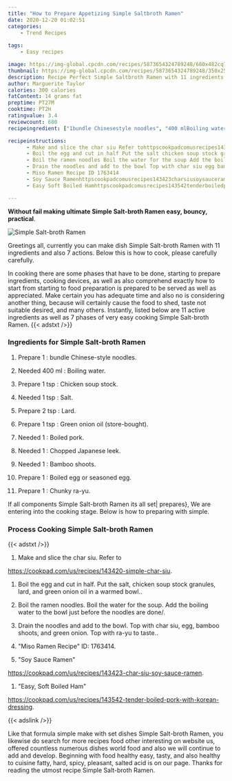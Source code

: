 ```yaml
---
title: "How to Prepare Appetizing Simple Saltbroth Ramen"
date: 2020-12-20 01:02:51
categories:
    - Trend Recipes
    
tags:
    - Easy recipes

image: https://img-global.cpcdn.com/recipes/5873654324789248/680x482cq70/simple-salt-broth-ramen-recipe-main-photo.jpg
thumbnail: https://img-global.cpcdn.com/recipes/5873654324789248/350x250cq70/simple-salt-broth-ramen-recipe-main-photo.jpg
description: Recipe Perfect Simple Saltbroth Ramen with 11 ingredients and 7 stages of easy cooking.
author: Marguerite Taylor
calories: 300 calories
fatContent: 14 grams fat
preptime: PT27M
cooktime: PT2H
ratingvalue: 3.4
reviewcount: 680
recipeingredient: ["1bundle Chinesestyle noodles", "400 mlBoiling water", "1 tspChicken soup stock", "1 tspSalt", "2 tspLard", "1 tspGreen onion oil storebought", "1Boiled pork", "1Chopped Japanese leek", "1Bamboo shoots", "1Boiled egg or seasoned egg", "1Chunky rayu"]

recipeinstructions: 
      - Make and slice the char siu Refer tohttpscookpadcomusrecipes143420simplecharsiu 
      - Boil the egg and cut in half Put the salt chicken soup stock granules lard and green onion oil in a warmed bowl 
      - Boil the ramen noodles Boil the water for the soup Add the boiling water to the bowl just before the noodles are done 
      - Drain the noodles and add to the bowl Top with char siu egg bamboo shoots and green onion Top with rayu to taste 
      - Miso Ramen Recipe ID 1763414 
      - Soy Sauce Ramenhttpscookpadcomusrecipes143423charsiusoysauceramen 
      - Easy Soft Boiled Hamhttpscookpadcomusrecipes143542tenderboiledporkwithkoreandressing

---
```




**Without fail making ultimate Simple Salt-broth Ramen easy, bouncy, practical**. 


![Simple Salt-broth Ramen](https://img-global.cpcdn.com/recipes/5873654324789248/680x482cq70/simple-salt-broth-ramen-recipe-main-photo.jpg "Simple Salt-broth Ramen")




Greetings all, currently you can make dish Simple Salt-broth Ramen with 11 ingredients and also 7 actions. Below this is how to cook, please carefully carefully.

In cooking there are some phases that have to be done, starting to prepare ingredients, cooking devices, as well as also comprehend exactly how to start from starting to food preparation is prepared to be served as well as appreciated. Make certain you has adequate time and also no is considering another thing, because will certainly cause the food to shed, taste not suitable desired, and many others. Instantly, listed below are 11 active ingredients as well as 7 phases of very easy cooking Simple Salt-broth Ramen.
{{< adstxt />}}

### Ingredients for Simple Salt-broth Ramen


1. Prepare 1 : bundle Chinese-style noodles.

1. Needed 400 ml : Boiling water.

1. Prepare 1 tsp : Chicken soup stock.

1. Needed 1 tsp : Salt.

1. Prepare 2 tsp : Lard.

1. Prepare 1 tsp : Green onion oil (store-bought).

1. Needed 1 : Boiled pork.

1. Needed 1 : Chopped Japanese leek.

1. Needed 1 : Bamboo shoots.

1. Prepare 1 : Boiled egg or seasoned egg.

1. Prepare 1 : Chunky ra-yu.



If all components Simple Salt-broth Ramen its all set| prepares}, We are entering into the cooking stage. Below is how to preparing with simple.

### Process Cooking Simple Salt-broth Ramen

{{< adstxt />}}


1. Make and slice the char siu. Refer to

https://cookpad.com/us/recipes/143420-simple-char-siu.



1. Boil the egg and cut in half. Put the salt, chicken soup stock granules, lard, and green onion oil in a warmed bowl..



1. Boil the ramen noodles. Boil the water for the soup. Add the boiling water to the bowl just before the noodles are done/.



1. Drain the noodles and add to the bowl. Top with char siu, egg, bamboo shoots, and green onion. Top with ra-yu to taste..



1. &#34;Miso Ramen Recipe&#34; ID: 1763414.



1. &#34;Soy Sauce Ramen&#34;

https://cookpad.com/us/recipes/143423-char-siu-soy-sauce-ramen.



1. &#34;Easy, Soft Boiled Ham&#34;

https://cookpad.com/us/recipes/143542-tender-boiled-pork-with-korean-dressing.





{{< adslink />}}

Like that formula simple make with set dishes Simple Salt-broth Ramen, you likewise do search for more recipes food other interesting on website us, offered countless numerous dishes world food and also we will continue to add and develop. Beginning with food healthy easy, tasty, and also healthy to cuisine fatty, hard, spicy, pleasant, salted acid is on our page. Thanks for reading the utmost recipe Simple Salt-broth Ramen.
